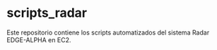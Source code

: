 # scripts_radar

Este repositorio contiene los scripts automatizados del sistema Radar EDGE-ALPHA en EC2.

